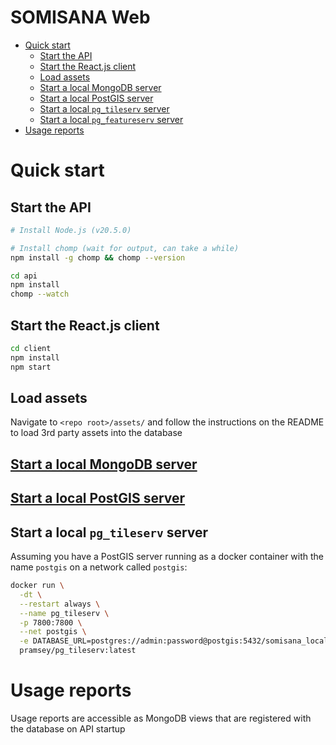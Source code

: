 # SOMISANA Web

<!-- START doctoc generated TOC please keep comment here to allow auto update -->
<!-- DON'T EDIT THIS SECTION, INSTEAD RE-RUN doctoc TO UPDATE -->

- [Quick start](#quick-start)
  - [Start the API](#start-the-api)
  - [Start the React.js client](#start-the-reactjs-client)
  - [Load assets](#load-assets)
  - [Start a local MongoDB server](#start-a-local-mongodb-server)
  - [Start a local PostGIS server](#start-a-local-postgis-server)
  - [Start a local `pg_tileserv` server](#start-a-local-pg_tileserv-server)
  - [Start a local `pg_featureserv` server](#start-a-local-pg_featureserv-server)
- [Usage reports](#usage-reports)

<!-- END doctoc generated TOC please keep comment here to allow auto update -->

# Quick start

## Start the API
```sh
# Install Node.js (v20.5.0)

# Install chomp (wait for output, can take a while)
npm install -g chomp && chomp --version

cd api
npm install
chomp --watch
```

## Start the React.js client
```sh
cd client
npm install
npm start
```

## Load assets

Navigate to `<repo root>/assets/` and follow the instructions on the README to load 3rd party assets into the database

## [Start a local MongoDB server](https://github.com/SAEON/mongo#local-development)

## [Start a local PostGIS server](https://github.com/SAEON/postgis#local-development)

## Start a local `pg_tileserv` server

Assuming you have a PostGIS server running as a docker container with the name `postgis` on a network called `postgis`:

```sh
docker run \
  -dt \
  --restart always \
  --name pg_tileserv \
  -p 7800:7800 \
  --net postgis \
  -e DATABASE_URL=postgres://admin:password@postgis:5432/somisana_local \
  pramsey/pg_tileserv:latest
```

# Usage reports
Usage reports are accessible as MongoDB views that are registered with the database on API startup
